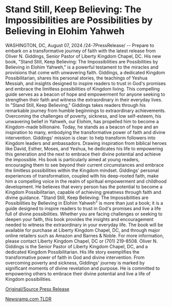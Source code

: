 # Stand Still, Keep Believing: The Impossibilities are Possibilities by Believing in Elohim Yahweh

WASHINGTON, DC, August 07, 2024 /24-7PressRelease/ -- Prepare to embark on a transformative journey of faith with the latest release from Oliver N. Giddings, Senior Pastor of Liberty Kingdom Chapel, DC. His new book, "Stand Still, Keep Believing: The Impossibilities are Possibilities by Believing in Elohim Yahweh," is a powerful testament to the miracles and provisions that come with unwavering faith.  Giddings, a dedicated Kingdom Possibilitarian, shares his personal stories, the teachings of Yeshua Messiah, and insights designed to inspire readers to trust in God's promises and embrace the limitless possibilities of Kingdom living. This compelling guide serves as a beacon of hope and empowerment for anyone seeking to strengthen their faith and witness the extraordinary in their everyday lives.  In "Stand Still, Keep Believing," Giddings takes readers through his remarkable journey from humble beginnings to extraordinary achievements. Overcoming the challenges of poverty, sickness, and low self-esteem, his unwavering belief in Yahweh, our Elohim, has propelled him to become a Kingdom-made billionaire. Today, he stands as a beacon of hope and an inspiration to many, embodying the transformative power of faith and divine intervention.  Giddings' mission is clear: to help transform followers into Kingdom leaders and ambassadors. Drawing inspiration from biblical heroes like David, Esther, Moses, and Yeshua, he dedicates his life to empowering this generation and the next to embrace their divine potential and achieve the impossible. His book is particularly aimed at young readers, encouraging them to see beyond their current circumstances and embrace the limitless possibilities within the Kingdom mindset.  Giddings' personal experiences of transformation, coupled with his deep-rooted faith, make him a compelling voice in the realm of spiritual empowerment and childhood development. He believes that every person has the potential to become a Kingdom Possibilitarian, capable of achieving greatness through faith and divine guidance.  "Stand Still, Keep Believing: The Impossibilities are Possibilities by Believing in Elohim Yahweh" is more than just a book; it is a guide designed to inspire readers to trust in God's promises and live a life full of divine possibilities. Whether you are facing challenges or seeking to deepen your faith, this book provides the insights and encouragement needed to witness the extraordinary in your everyday life.  The book will be available for purchase at Liberty Kingdom Chapel, DC, and through major online retailers such as Amazon and Barnes & Noble. For more information, please contact Liberty Kingdom Chapel, DC or (701) 219-8508.  Oliver N. Giddings is the Senior Pastor of Liberty Kingdom Chapel, DC, and a dedicated Kingdom Possibilitarian. His life story exemplifies the transformative power of faith in God and divine intervention. From overcoming poverty and sickness, Giddings' journey is marked by significant moments of divine revelation and purpose. He is committed to empowering others to embrace their divine potential and live a life of Kingdom possibilities. 

[Original/Source Press Release](https://www.24-7pressrelease.com/press-release/513202/stand-still-keep-believing-the-impossibilities-are-possibilities-by-believing-in-elohim-yahweh) 

[Newsramp.com TLDR](https://newsramp.com/None) 